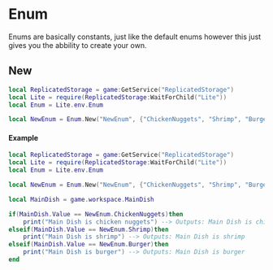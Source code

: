 # Enum
Enums are basically constants, just like the default enums however this just gives you the abbility to create your own.

## New
```lua
local ReplicatedStorage = game:GetService("ReplicatedStorage")
local Lite = require(ReplicatedStorage:WaitForChild("Lite"))
local Enum = Lite.env.Enum

local NewEnum = Enum.New("NewEnum", {"ChickenNuggets", "Shrimp", "Burger",})
```

#### Example
```lua
local ReplicatedStorage = game:GetService("ReplicatedStorage")
local Lite = require(ReplicatedStorage:WaitForChild("Lite"))
local Enum = Lite.env.Enum

local NewEnum = Enum.New("NewEnum", {"ChickenNuggets", "Shrimp", "Burger",})

local MainDish = game.workspace.MainDish

if(MainDish.Value == NewEnum.ChickenNuggets)then
	print("Main Dish is chicken nuggets") --> Outputs: Main Dish is chicken nuggets
elseif(MainDish.Value == NewEnum.Shrimp)then
	print("Main Dish is shrimp") --> Outputs: Main Dish is shrimp
elseif(MainDish.Value == NewEnum.Burger)then
	print("Main Dish is burger") --> Outputs: Main Dish is burger
end
```